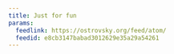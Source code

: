 ```yaml
---
title: Just for fun
params:
  feedlink: https://ostrovsky.org/feed/atom/
  feedid: e8cb3147babad3012629e35a29a54261
---
```

